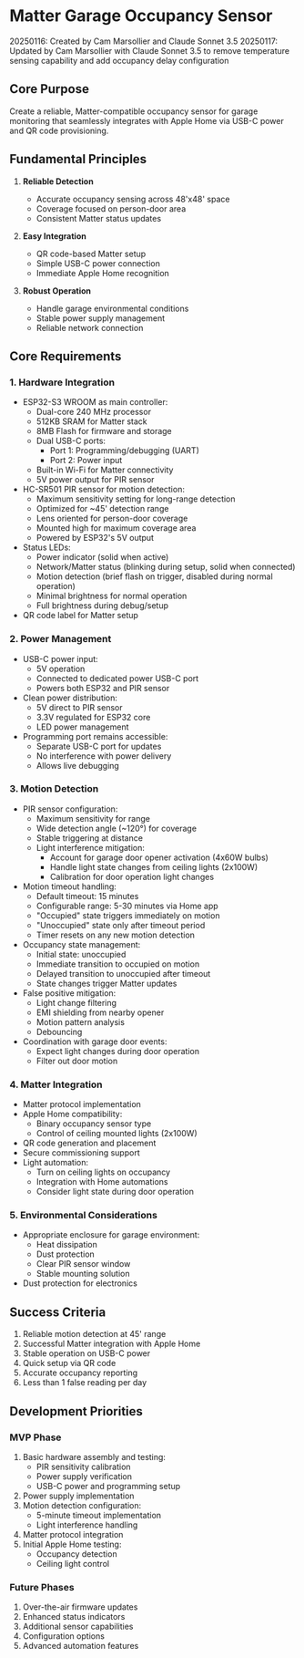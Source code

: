 # Matter Garage Occupancy Sensor

20250116: Created by Cam Marsollier and Claude Sonnet 3.5
20250117: Updated by Cam Marsollier with Claude Sonnet 3.5 to remove temperature sensing capability and add occupancy delay configuration

## Core Purpose
Create a reliable, Matter-compatible occupancy sensor for garage monitoring that seamlessly integrates with Apple Home via USB-C power and QR code provisioning.

## Fundamental Principles
1. **Reliable Detection**
   - Accurate occupancy sensing across 48'x48' space
   - Coverage focused on person-door area
   - Consistent Matter status updates

2. **Easy Integration**
   - QR code-based Matter setup
   - Simple USB-C power connection
   - Immediate Apple Home recognition

3. **Robust Operation**
   - Handle garage environmental conditions
   - Stable power supply management
   - Reliable network connection

## Core Requirements

### 1. Hardware Integration
- ESP32-S3 WROOM as main controller:
  - Dual-core 240 MHz processor
  - 512KB SRAM for Matter stack
  - 8MB Flash for firmware and storage
  - Dual USB-C ports:
    - Port 1: Programming/debugging (UART)
    - Port 2: Power input
  - Built-in Wi-Fi for Matter connectivity
  - 5V power output for PIR sensor
- HC-SR501 PIR sensor for motion detection:
  - Maximum sensitivity setting for long-range detection
  - Optimized for ~45' detection range
  - Lens oriented for person-door coverage
  - Mounted high for maximum coverage area
  - Powered by ESP32's 5V output
- Status LEDs:
  - Power indicator (solid when active)
  - Network/Matter status (blinking during setup, solid when connected)
  - Motion detection (brief flash on trigger, disabled during normal operation)
  - Minimal brightness for normal operation
  - Full brightness during debug/setup
- QR code label for Matter setup

### 2. Power Management
- USB-C power input:
  - 5V operation
  - Connected to dedicated power USB-C port
  - Powers both ESP32 and PIR sensor
- Clean power distribution:
  - 5V direct to PIR sensor
  - 3.3V regulated for ESP32 core
  - LED power management
- Programming port remains accessible:
  - Separate USB-C port for updates
  - No interference with power delivery
  - Allows live debugging

### 3. Motion Detection
- PIR sensor configuration:
  - Maximum sensitivity for range
  - Wide detection angle (~120°) for coverage
  - Stable triggering at distance
  - Light interference mitigation:
    - Account for garage door opener activation (4x60W bulbs)
    - Handle light state changes from ceiling lights (2x100W)
    - Calibration for door operation light changes
- Motion timeout handling:
  - Default timeout: 15 minutes
  - Configurable range: 5-30 minutes via Home app
  - "Occupied" state triggers immediately on motion
  - "Unoccupied" state only after timeout period
  - Timer resets on any new motion detection
- Occupancy state management:
  - Initial state: unoccupied
  - Immediate transition to occupied on motion
  - Delayed transition to unoccupied after timeout
  - State changes trigger Matter updates
- False positive mitigation:
  - Light change filtering
  - EMI shielding from nearby opener
  - Motion pattern analysis
  - Debouncing
- Coordination with garage door events:
  - Expect light changes during door operation
  - Filter out door motion

### 4. Matter Integration
- Matter protocol implementation
- Apple Home compatibility:
  - Binary occupancy sensor type
  - Control of ceiling mounted lights (2x100W)
- QR code generation and placement
- Secure commissioning support
- Light automation:
  - Turn on ceiling lights on occupancy
  - Integration with Home automations
  - Consider light state during door operation

### 5. Environmental Considerations
- Appropriate enclosure for garage environment:
  - Heat dissipation
  - Dust protection
  - Clear PIR sensor window
  - Stable mounting solution
- Dust protection for electronics

## Success Criteria
1. Reliable motion detection at 45' range
2. Successful Matter integration with Apple Home
3. Stable operation on USB-C power
4. Quick setup via QR code
5. Accurate occupancy reporting
6. Less than 1 false reading per day

## Development Priorities

### MVP Phase
1. Basic hardware assembly and testing:
   - PIR sensitivity calibration
   - Power supply verification
   - USB-C power and programming setup
2. Power supply implementation
3. Motion detection configuration:
   - 5-minute timeout implementation
   - Light interference handling
4. Matter protocol integration
5. Initial Apple Home testing:
   - Occupancy detection
   - Ceiling light control

### Future Phases
1. Over-the-air firmware updates
2. Enhanced status indicators
3. Additional sensor capabilities
4. Configuration options
5. Advanced automation features